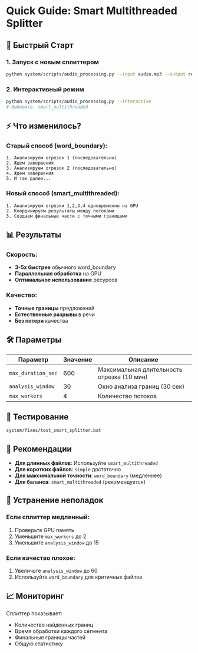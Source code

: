 # Quick Guide: Smart Multithreaded Splitter

## 🚀 Быстрый Старт

### 1. Запуск с новым сплиттером
```bash
python system/scripts/audio_processing.py --input audio.mp3 --output results --split_method smart_multithreaded
```

### 2. Интерактивный режим
```bash
python system/scripts/audio_processing.py --interactive
# Выберите: smart_multithreaded
```

## ⚡ Что изменилось?

### Старый способ (word_boundary):
```
1. Анализируем отрезок 1 (последовательно)
2. Ждем завершения
3. Анализируем отрезок 2 (последовательно)
4. Ждем завершения
5. И так далее...
```

### Новый способ (smart_multithreaded):
```
1. Анализируем отрезки 1,2,3,4 одновременно на GPU
2. Координируем результаты между потоками
3. Создаем финальные части с точными границами
```

## 📊 Результаты

### Скорость:
- **3-5x быстрее** обычного word_boundary
- **Параллельная обработка** на GPU
- **Оптимальное использование** ресурсов

### Качество:
- **Точные границы** предложений
- **Естественные разрывы** в речи
- **Без потери** качества

## 🛠️ Параметры

| Параметр | Значение | Описание |
|----------|----------|----------|
| `max_duration_sec` | 600 | Максимальная длительность отрезка (10 мин) |
| `analysis_window` | 30 | Окно анализа границ (30 сек) |
| `max_workers` | 4 | Количество потоков |

## 🧪 Тестирование

```bash
system/fixes/test_smart_splitter.bat
```

## 🎯 Рекомендации

- **Для длинных файлов**: Используйте `smart_multithreaded`
- **Для коротких файлов**: `simple` достаточно
- **Для максимальной точности**: `word_boundary` (медленнее)
- **Для баланса**: `smart_multithreaded` (рекомендуется)

## 🔧 Устранение неполадок

### Если сплиттер медленный:
1. Проверьте GPU память
2. Уменьшите `max_workers` до 2
3. Уменьшите `analysis_window` до 15

### Если качество плохое:
1. Увеличьте `analysis_window` до 60
2. Используйте `word_boundary` для критичных файлов

## 📈 Мониторинг

Сплиттер показывает:
- Количество найденных границ
- Время обработки каждого сегмента
- Финальные границы частей
- Общую статистику 